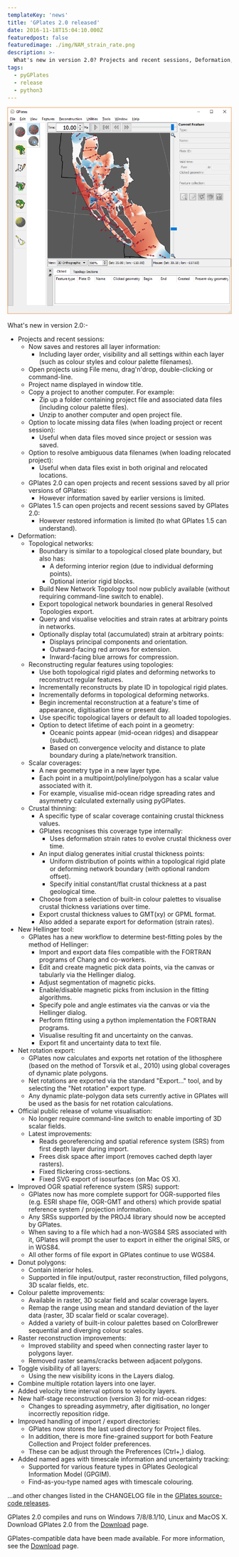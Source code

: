 ```yaml
---
templateKey: 'news'
title: 'GPlates 2.0 released'
date: 2016-11-18T15:04:10.000Z
featuredpost: false
featuredimage: ./img/NAM_strain_rate.png
description: >-
  What's new in version 2.0? Projects and recent sessions, Deformation, New Hellinger tool, etc...
tags:
  - pyGPlates
  - release
  - python3
---
```

![NAM_strain_rate](./img/NAM_strain_rate.png)

What's new in version 2.0:-

* Projects and recent sessions:
  * Now saves and restores all layer information:
      * Including layer order, visibility and all settings within each layer (such as colour styles and colour palette filenames).
  * Open projects using File menu, drag'n'drop, double-clicking or command-line.
  * Project name displayed in window title.
  * Copy a project to another computer. For example:
      * Zip up a folder containing project file and associated data files (including colour palette files).
      * Unzip to another computer and open project file.
  * Option to locate missing data files (when loading project or recent session):
      * Useful when data files moved since project or session was saved.
  * Option to resolve ambiguous data filenames (when loading relocated project):
      * Useful when data files exist in both original and relocated locations.
  * GPlates 2.0 can open projects and recent sessions saved by all prior versions of GPlates:
      * However information saved by earlier versions is limited.
  * GPlates 1.5 can open projects and recent sessions saved by GPlates 2.0:
      * However restored information is limited (to what GPlates 1.5 can understand).
* Deformation:
  * Topological networks:
      * Boundary is similar to a topological closed plate boundary, but also has:
          * A deforming interior region (due to individual deforming points).
          * Optional interior rigid blocks.
      * Build New Network Topology tool now publicly available (without requiring command-line switch to enable).
      * Export topological network boundaries in general Resolved Topologies export.
      * Query and visualise velocities and strain rates at arbitrary points in networks.
      * Optionally display total (accumulated) strain at arbitrary points:
          * Displays principal components and orientation.
          * Outward-facing red arrows for extension.
          * Inward-facing blue arrows for compression.
  * Reconstructing regular features using topologies:
      * Use both topological rigid plates and deforming networks to reconstruct regular features.
      * Incrementally reconstructs by plate ID in topological rigid plates.
      * Incrementally deforms in topological deforming networks.
      * Begin incremental reconstruction at a feature's time of appearance, digitisation time or present day.
      * Use specific topological layers or default to all loaded topologies.
      * Option to detect lifetime of each point in a geometry:
          * Oceanic points appear (mid-ocean ridges) and disappear (subduct).
          * Based on convergence velocity and distance to plate boundary during a plate/network transition.
  * Scalar coverages:
      * A new geometry type in a new layer type.
      * Each point in a multipoint/polyline/polygon has a scalar value associated with it.
      * For example, visualise mid-ocean ridge spreading rates and asymmetry calculated externally using pyGPlates.
  * Crustal thinning:
      * A specific type of scalar coverage containing crustal thickness values.
      * GPlates recognises this coverage type internally:
          * Uses deformation strain rates to evolve crustal thickness over time.
      * An input dialog generates initial crustal thickness points:
          * Uniform distribution of points within a topological rigid plate or deforming network boundary (with optional random offset).
          * Specify initial constant/flat crustal thickness at a past geological time.
      * Choose from a selection of built-in colour palettes to visualise crustal thickness variations over time.
      * Export crustal thickness values to GMT(xy) or GPML format.
      * Also added a separate export for deformation (strain rates).
* New Hellinger tool:
  * GPlates has a new workflow to determine best-fitting poles by the method of Hellinger:
      * Import and export data files compatible with the FORTRAN programs of Chang and co-workers.
      * Edit and create magnetic pick data points, via the canvas or tabularly via the Hellinger dialog.
      * Adjust segmentation of magnetic picks.
      * Enable/disable magnetic picks from inclusion in the fitting algorithms.
      * Specify pole and angle estimates via the canvas or via the Hellinger dialog.
      * Perform fitting using a python implementation the FORTRAN programs.
      * Visualise resulting fit and uncertainty on the canvas.
      * Export fit and uncertainty data to text file.
* Net rotation export:
  * GPlates now calculates and exports net rotation of the lithosphere (based on the method of Torsvik et al., 2010) using global coverages of dynamic plate polygons.
  * Net rotations are exported via the standard "Export…" tool, and by selecting the "Net rotation" export type.
  * Any dynamic plate-polygon data sets currently active in GPlates will be used as the basis for net rotation calculations.
* Official public release of volume visualisation:
  * No longer require command-line switch to enable importing of 3D scalar fields.
  * Latest improvements:
      * Reads georeferencing and spatial reference system (SRS) from first depth layer during import.
      * Frees disk space after import (removes cached depth layer rasters).
      * Fixed flickering cross-sections.
      * Fixed SVG export of isosurfaces (on Mac OS X).
* Improved OGR spatial reference system (SRS) support:
  * GPlates now has more complete support for OGR-supported files (e.g. ESRI shape file, OGR-GMT and others) which provide spatial reference system / projection information.
  * Any SRSs supported by the PROJ4 library should now be accepted by GPlates.
  * When saving to a file which had a non-WGS84 SRS associated with it, GPlates will prompt the user to export in either the original SRS, or in WGS84.
  * All other forms of file export in GPlates continue to use WGS84.
* Donut polygons:
  * Contain interior holes.
  * Supported in file input/output, raster reconstruction, filled polygons, 3D scalar fields, etc.
* Colour palette improvements:
  * Available in raster, 3D scalar field and scalar coverage layers.
  * Remap the range using mean and standard deviation of the layer data (raster, 3D scalar field or scalar coverage).
  * Added a variety of built-in colour palettes based on ColorBrewer sequential and diverging colour scales.
* Raster reconstruction improvements:
  * Improved stability and speed when connecting raster layer to polygons layer.
  * Removed raster seams/cracks between adjacent polygons.
* Toggle visibility of all layers:
  * Using the new visibility icons in the Layers dialog.
* Combine multiple rotation layers into one layer.
* Added velocity time interval options to velocity layers.
* New half-stage reconstruction (version 3) for mid-ocean ridges:
  * Changes to spreading asymmetry, after digitisation, no longer incorrectly reposition ridge.
* Improved handling of import / export directories:
  * GPlates now stores the last used directory for Project files.
  * In addition, there is more fine-grained support for both Feature Collection and Project folder preferences.
  * These can be adjust through the Preferences (Ctrl+,) dialog.
* Added named ages with timescale information and uncertainty tracking:
  * Supported for various feature types in GPlates Geological Information Model (GPGIM).
  * Find-as-you-type named ages with timescale colouring.

...and other changes listed in the CHANGELOG file in the [GPlates source-code releases](/download).

GPlates 2.0 compiles and runs on Windows 7/8/8.1/10, Linux and MacOS X. Download GPlates 2.0 from the [Download](/download) page.

GPlates-compatible data have been made available. For more information, see the [Download](/download) page.

